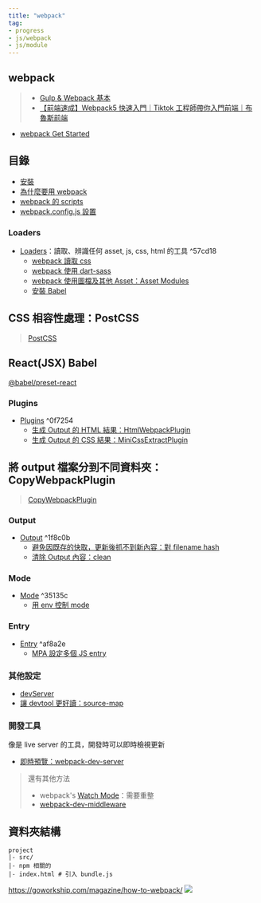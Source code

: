 ```yaml
---
title: "webpack"
tag: 
- progress
- js/webpack
- js/module
---
```

## webpack
>- [Gulp & Webpack 基本](https://qiita.com/annaaida/items/f2c372000e8358ea8d8f)
>- [【前端速成】Webpack5 快速入門｜Tiktok 工程師帶你入門前端｜布魯斯前端](https://youtu.be/uP6KTupfyIw)


- [webpack Get Started](webpack%20Get%20Started.md)


## 目錄
- [安裝](安裝.md)
- [為什麼要用 webpack](為什麼要用%20webpack.md)
- [webpack 的 scripts](webpack%20的%20scripts.md)
- [webpack.config.js 設置](webpack.config.js%20設置.md)

### Loaders
- [Loaders](Loaders.md)：讀取、辨識任何 asset, js, css, html 的工具 ^57cd18
	- [webpack 讀取 css](webpack%20讀取%20css.md)
	- [webpack 使用 dart-sass](webpack%20使用%20dart-sass.md)
	- [webpack 使用圖檔及其他 Asset：Asset Modules](webpack%20使用圖檔及其他%20Asset：Asset%20Modules.md)
	- [安裝 Babel](安裝%20Babel.md)

## CSS 相容性處理：PostCSS
>[PostCSS](https://postcss.org/)


## React(JSX) Babel
[@babel/preset-react](https://babeljs.io/docs/en/babel-preset-react#docsNav)

### Plugins
- [Plugins](Plugins.md) ^0f7254
	- [生成 Output 的 HTML 結果：HtmlWebpackPlugin](生成%20Output%20的%20HTML%20結果：HtmlWebpackPlugin.md)
	- [生成 Output 的 CSS 結果：MiniCssExtractPlugin](生成%20Output%20的%20CSS%20結果：MiniCssExtractPlugin.md)

## 將 output 檔案分到不同資料夾：CopyWebpackPlugin
>[CopyWebpackPlugin](https://webpack.js.org/plugins/copy-webpack-plugin/#root)

### Output
- [Output](Output.md) ^1f8c0b
	- [避免因既存的快取，更新後抓不到新內容：對 filename hash](避免因既存的快取，更新後抓不到新內容：對%20filename%20hash.md)
	- [清除 Output 內容：clean](清除%20Output%20內容：clean.md)

### Mode
- [Mode](Mode.md) ^35135c
	- [用 env 控制 mode](用%20env%20控制%20mode.md)

### Entry
- [Entry](Entry.md) ^af8a2e
	- [MPA 設定多個 JS entry](MPA%20設定多個%20JS%20entry.md)
### 其他設定
- [devServer](devServer.md)
- [讓 devtool 更好讀：source-map](讓%20devtool%20更好讀：source-map.md)


### 開發工具
像是 live server 的工具，開發時可以即時檢視更新
- [即時預覽：webpack-dev-server](即時預覽：webpack-dev-server.md)

> 還有其他方法
>- webpack's [Watch Mode](https://webpack.js.org/configuration/watch/#watch)：需要重整
>- [webpack-dev-middleware](https://github.com/webpack/webpack-dev-middleware)





## 資料夾結構
```shell
project
|- src/
|- npm 相關的
|- index.html # 引入 bundle.js
```






https://goworkship.com/magazine/how-to-webpack/
![](https://i0.wp.com/goworkship.com/magazine/app/uploads/2018/09/before-2.png?resize=840%2C473&ssl=1)

